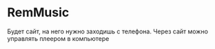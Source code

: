 # RemMusic

Будет сайт, на него нужно заходишь с телефона. Через сайт можно управлять плеером в компьютере
